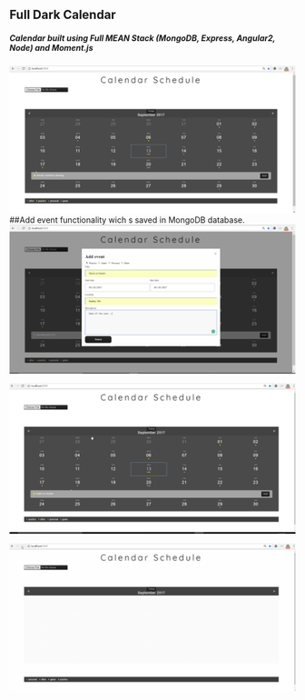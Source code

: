 ## Full Dark Calendar
##### Calendar built using Full MEAN Stack (MongoDB, Express, Angular2, Node) and Moment.js
![Screenshot](images/1.png)
##Add event functionality wich s saved in MongoDB database.
![Screenshot](images/2.png)

![Screenshot](images/gif1.gif)

![Screenshot](images/gif2.gif)
